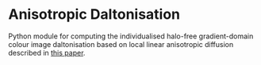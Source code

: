 Anisotropic Daltonisation
=========================

Python module for computing the individualised halo-free gradient-domain colour image daltonisation based on local linear anisotropic diffusion described in [this paper](https://www.preprints.org/manuscript/202010.0167/v1).
